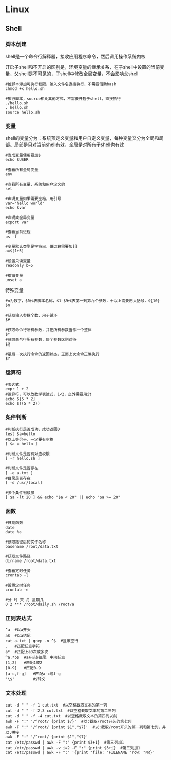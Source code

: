 # Linux

## Shell

### 脚本创建

shell是一个命令行解释器，接收应用程序命令，然后调用操作系统内核

开启子shell和不开启的区别是，环境变量的继承关系，在子shell中设置的当前变量，父shell是不可见的，子shell中修改全局变量，不会影响父shell

```shell
#给脚本添加可执行权限，输入文件名直接执行，不需要借助bash
chmod +x hello.sh

#执行脚本，source相比其他方式，不需要开启子shell，直接执行
./hello.sh
. hello.sh
source hello.sh
```

### 变量

shell的变量分为：系统预定义变量和用户自定义变量，每种变量又分为全局和局部。局部是只对当前shell有效，全局是对所有子shell也有效

```shell
#当成变量使用要加$
echo $USER

#查看所有全局变量
env

#查看所有变量，系统和用户定义的
set

#声明变量如果需要空格，用引号
var='hello world'
echo $var

#声明成全局变量
export var

#查看当前进程
ps -f

#变量默认类型是字符串，做运算需要加[]
a=$[1+5]

#设置只读变量
readonly b=5

#撤销变量
unset a
```

特殊变量

```shell
#n为数字，$0代表脚本名称，$1-$9代表第一到第九个参数，十以上需要用大括号，${10}
$n

#获取输入参数个数，用于循环
$#

#获取命令行所有参数，并把所有参数当作一个整体
$*
#获取命令行所有参数，每个参数区别对待
$@

#最后一次执行命令的返回状态，正面上次命令正确执行
$?
```

### 运算符

```shell
#表达式
expr 1 + 2
#运算符，可以放数学表达式，1<2，之外需要用it
echo $[5 * 2]
echo $((5 * 2))
```

### 条件判断

```shell
#判断执行是否成功，成功返回0
test $a=hello
#以上等价于，一定要有空格
[ $a = hello ]

#判断文件是否有对应权限
[ -r hello.sh ]

#判断文件是否存在
[ -e a.txt ]
#目录是否存在
[ -d /usr/local]

#多个条件判读那
[ $a -lt 20 ] && echo "$a < 20" || echo "$a >= 20"
```

### 函数

```shell
#日期函数
date
date %s

#获取路径后的文件名称
basename /root/data.txt

#获取文件路径
dirname /root/data.txt

#查看定时任务
crontab -l

#设置定时任务
crontab -e

#分 时 天 月 星期几
0 2 *** /root/daily.sh /root/a
```

### 正则表达式

```shell
^a  #以a开头
a$  #以a结尾
cat a.txt | grep -n ^$  #显示空行
.   #匹配任意字符
a*  #匹配上a0次或多次
^a.*b$  #a开头b结尾，中间任意
[1,2]   #匹配1或2
[0-9]   #匹配0-9
[a-c,f-g]   #匹配a-c或f-g
'\$'        #$转义
```

### 文本处理

```shell
cut -d " " -f 1 cut.txt  #以空格截取文本的第一列
cut -d " " -f 2,3 cut.txt  #以空格截取文本的第二三列
cut -d " " -f -4 cut.txt  #以空格截取文本的第四列以前
awk -F ":" '/^root/ {print $7}'  #以:截取/root开头的第七列
awk -F ":" '/^root/ {print $1","$7}'  #以:截取/root开头的第一列和第七列，并以,拼接
awk -F ":" '/^root/ {print $1","$7}'
cat /etc/passwd | awk -F ":" {print $3+1}  #第三列加1
cat /etc/passwd | awk -v i=2 -F ":" {print $3+i}  #第三列加1
cat /etc/passwd | awk -F ":" '{print "file: "FILENAME "row: "NR}'
```


